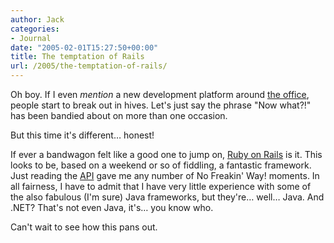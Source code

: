 ```yaml
---
author: Jack
categories:
- Journal
date: "2005-02-01T15:27:50+00:00"
title: The temptation of Rails
url: /2005/the-temptation-of-rails/
---
```


Oh boy. If I even _mention_ a new development platform around [the office][1], people start to break out in hives. Let's just say the phrase "Now what?!" has been bandied about on more than one occasion.

But this time it's different&#8230; honest!

If ever a bandwagon felt like a good one to jump on, [Ruby on Rails][2] is it. This looks to be, based on a weekend or so of fiddling, a fantastic framework. Just reading the [API][3] gave me any number of No Freakin' Way! moments. In all fairness, I have to admit that I have very little experience with some of the also fabulous (I'm sure) Java frameworks, but they're&#8230; well&#8230; Java. And .NET? That's not even Java, it's&#8230; you know who.

Can't wait to see how this pans out.

 [1]: http://www.fusionary.com
 [2]: http://www.rubyonrails.org/
 [3]: http://api.rubyonrails.com/